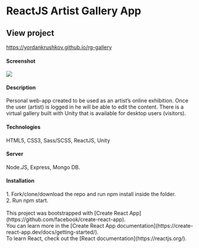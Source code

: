 <h1>ReactJS Artist Gallery App</h1>

<h2>View project</h2>

https://yordankrushkov.github.io/rg-gallery

<h4>Screenshot</h4>
<img src="https://res.cloudinary.com/rggallery/image/upload/v1617049987/art/ArtGallery_eg9ea8.png"/>


<h4>Description</h4>
Personal web-app created to be used as an artist’s online exhibition. 
Once the user (artist) is logged in he will be able to edit the content. There is a virtual gallery built with Unity that is available for desktop users (visitors).

<h4>Technologies</h4>
HTML5, CSS3, Sass/SCSS, ReactJS, Unity

<h4>Server</h4>
Node.JS, Express, Mongo DB.

<h4>Installation</h4>
1. Fork/clone/download the repo and run npm install inside the folder.<br/> 
2. Run npm start.<br/> 
<br/> 
This project was bootstrapped with [Create React App](https://github.com/facebook/create-react-app).<br/> 
You can learn more in the [Create React App documentation](https://create-react-app.dev/docs/getting-started/).<br/> 
To learn React, check out the [React documentation](https://reactjs.org/).
